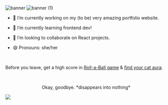 
![banner](https://user-images.githubusercontent.com/46225470/136684912-45112657-cfd1-4541-8bba-96397f08c751.png)
![banner (1)](https://user-images.githubusercontent.com/46225470/136685118-afb03de5-fb94-4256-a024-958a8dad245e.png)


- 🔭 I’m currently working on my (to be) very amazing portfolio website.

- 🌱 I’m currently learning frontend dev!

- 👯 I’m looking to collaborate on React projects.

- 😄 Pronouns: she/her

<br>

Before you leave, get a high score in [Roll-a-Ball game](https://areenoverclouds.github.io/Roll-a-Ball/) & [find your cat aura](which-cat-am-i.netlify.app).

<br>

<p style="text-align:center">
Okay, goodbye. *disappears into nothing* 
</p>

<img src = "https://media.giphy.com/media/xTiTnwi8Azjnva46Fq/giphy.gif">

